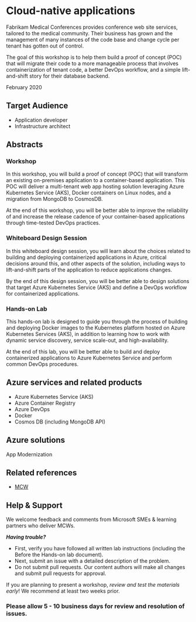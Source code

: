 # Cloud-native applications

Fabrikam Medical Conferences provides conference web site services, tailored to the medical community. Their business has grown and the management of many instances of the code base and change cycle per tenant has gotten out of control.

The goal of this workshop is to help them build a proof of concept (POC) that will migrate their code to a more manageable process that involves containerization of tenant code, a better DevOps workflow, and a simple lift-and-shift story for their database backend.

February 2020

## Target Audience

- Application developer
- Infrastructure architect

## Abstracts

### Workshop

In this workshop, you will build a proof of concept (POC) that will transform an existing on-premises application to a container-based application. This POC will deliver a multi-tenant web app hosting solution leveraging Azure Kubernetes Service (AKS), Docker containers on Linux nodes, and a migration from MongoDB to CosmosDB.

At the end of this workshop, you will be better able to improve the reliability of and increase the release cadence of your container-based applications through time-tested DevOps practices.

### Whiteboard Design Session

In this whiteboard design session, you will learn about the choices related to building and deploying containerized applications in Azure, critical decisions around this, and other aspects of the solution, including ways to lift-and-shift parts of the application to reduce applications changes.

By the end of this design session, you will be better able to design solutions that target Azure Kubernetes Service (AKS) and define a DevOps workflow for containerized applications.

### Hands-on Lab

This hands-on lab is designed to guide you through the process of building and deploying Docker images to the Kubernetes platform hosted on Azure Kubernetes Services (AKS), in addition to learning how to work with dynamic service discovery, service scale-out, and high-availability.

At the end of this lab, you will be better able to build and deploy containerized applications to Azure Kubernetes Service and perform common DevOps procedures.

## Azure services and related products

- Azure Kubernetes Service (AKS)
- Azure Container Registry
- Azure DevOps
- Docker
- Cosmos DB (including MongoDB API)

## Azure solutions

App Modernization

## Related references

- [MCW](https://github.com/Microsoft/MCW)

## Help & Support

We welcome feedback and comments from Microsoft SMEs & learning partners who deliver MCWs.  

***Having trouble?***

- First, verify you have followed all written lab instructions (including the Before the Hands-on lab document).
- Next, submit an issue with a detailed description of the problem.
- Do not submit pull requests. Our content authors will make all changes and submit pull requests for approval.

If you are planning to present a workshop, *review and test the materials early*! We recommend at least two weeks prior.

### Please allow 5 - 10 business days for review and resolution of issues.
